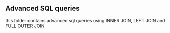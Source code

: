## Advanced SQL queries 
this folder contains advanced sql queries using INNER JOIN, LEFT JOIN and FULL OUTER JOIN 